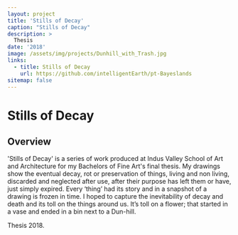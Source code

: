 ```yaml
---
layout: project
title: 'Stills of Decay'
caption: "Stills of Decay"
description: >
  Thesis
date: '2018'
image: /assets/img/projects/Dunhill_with_Trash.jpg
links:
  - title: Stills of Decay
    url: https://github.com/intelligentEarth/pt-Bayeslands
sitemap: false
---
```

Stills of Decay
=====


## Overview

'Stills of Decay' is a series of work produced at Indus Valley School of Art and Architecture for my Bachelors of Fine Art's final thesis. 
My drawings show the eventual decay, rot or preservation of things, living and non living, discarded and neglected after use, after their purpose has left them or have, just simply expired.
Every ‘thing’ had its story and in a snapshot of a drawing is frozen in time. I hoped to capture the inevitability of decay and death and its toll on the things around us. It’s toll on a flower; that started in a vase and ended in a bin next to a Dun-hill.

Thesis 2018.

<!-- **hy-drawer** is a touch-enabled drawer component for the modern web. It focuses on providing a fun, natural feel in both the Android and iOS stock browser, while being performant and easy to use. It is the perfect companion for mobile-first web pages and progressive web apps.

> A touch-enabled drawer component for the modern web.
{:.lead}

**hy-drawer** is used by hundreds of sites as part of the [Hydejack] Jekyll theme.

[hydejack]: ../README.md -->
